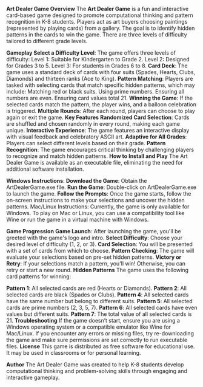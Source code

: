 **Art Dealer Game
Overview**
The **Art Dealer Game** is a fun and interactive card-based game designed to promote computational thinking and pattern recognition in K-8 students. Players act as art buyers choosing paintings (represented by playing cards) from a gallery. The goal is to identify hidden patterns in the cards to win the game. There are three levels of difficulty tailored to different grade levels.

**Gameplay
Select a Difficulty Level**: The game offers three levels of difficulty:
Level 1: Suitable for Kindergarten to Grade 2.
Level 2: Designed for Grades 3 to 5.
Level 3: For students in Grades 6 to 8.
**Card Deck**: The game uses a standard deck of cards with four suits (Spades, Hearts, Clubs, Diamonds) and thirteen ranks (Ace to King).
**Pattern Matching**: Players are tasked with selecting cards that match specific hidden patterns, which may include:
Matching red or black suits.
Using prime numbers.
Ensuring all numbers are even.
Ensuring card values total 21.
**Winning the Game**: If the selected cards match the pattern, the player wins, and a balloon celebration is triggered.
**Multiple Rounds**: After each round, players can choose to play again or exit the game.
**Key Features**
**Randomized Card Selection**: Cards are shuffled and chosen randomly in every round, making each game unique.
**Interactive Experience**: The game features an interactive display with visual feedback and celebratory ASCII art.
**Adaptive for All Grades**: Players can select different levels based on their grade.
**Pattern Recognition**: The game encourages critical thinking by challenging players to recognize and match hidden patterns.
**How to Install and Play**
The Art Dealer Game is available as an executable file, eliminating the need for additional software installation.

**Windows Instructions**:
**Download the Game**: Obtain the ArtDealerGame.exe file.
**Run the Game**: Double-click on ArtDealerGame.exe to launch the game.
**Follow the Prompts**: Once the game starts, follow the on-screen instructions to make your selections and uncover the hidden patterns.
Mac/Linux Instructions:
Currently, the game is only available for Windows. To play on Mac or Linux, you can use a compatibility tool like Wine or run the game in a virtual machine with Windows.

**Game Progression**
**Game Launch**: After launching the game, you'll be greeted with the game's logo and intro.
**Select Difficulty**: Choose your desired level of difficulty (1, 2, or 3).
**Card Selection**: You will be presented with a set of cards from which to choose.
**Pattern Checking**: The game will evaluate your selections based on pre-set hidden patterns.
**Victory or Retry**: If your selections match a pattern, you'll win! Otherwise, you can retry or start a new round.
**Hidden Patterns**
The game uses the following card patterns for winning:

**Pattern 1**: All selected cards are red (Hearts or Diamonds).
**Pattern 2**: All selected cards are black (Spades or Clubs).
**Pattern 4**: All selected cards have the same number but belong to different suits.
**Pattern 5**: All selected cards are prime numbers (2, 3, 5, 7).
**Pattern 6**: All selected cards have even values but different suits.
**Pattern 7**: The total value of all selected cards is 21.
**Troubleshooting**
If the game doesn’t start, ensure you are using a Windows operating system or a compatible emulator like Wine for Mac/Linux.
If you encounter any errors or missing files, try re-downloading the game and make sure permissions are set correctly to run executable files.
**License**
This game is distributed as free software for educational use. It may be used in classrooms or for personal learning.

**Author**
The Art Dealer Game was created to help K-8 students develop computational thinking and problem-solving skills through engaging and interactive gameplay.
